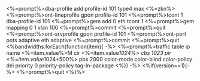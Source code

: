 <%=prompt%>dba-profile add profile-id 101 type4 max <%=zkn%>
<%=prompt%>ont-lineprofile gpon profile-id 101
<%=prompt%>tcont 1 dba-profile-id 101
<%=prompt%>gem add 0 eth tcont 1
<%=prompt%>gem mapping 0 1 vlan 100
<%=prompt%>commit
<%=prompt%>quit
<%=prompt%>ont-srvprofile gpon profile-id 101
<%=prompt%>ont-port pots adaptive eth adaptive
<%=prompt%>commit
<%=prompt%>quit
<%bandwidths.forEach(function(item){ -%>
<%=prompt%>traffic table ip name  <%=item.value%>M  cir <%=item.value*1024%> cbs 1023 pir <%=item.value*1024+500%>  pbs 2000 color-mode color-blind color-policy dei priority 0 priority-policy tag-In-package
<%}) -%>
<%if(version==1){-%>
<%=prompt%>quit
<%}%>